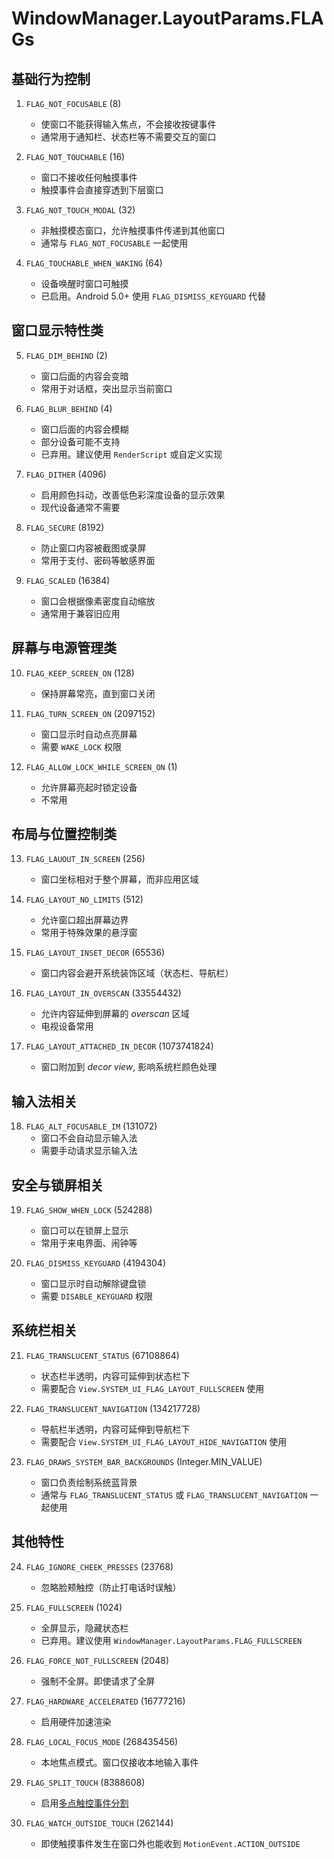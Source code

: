 # WindowManager.LayoutParams.FLAGs

## 基础行为控制

1. `FLAG_NOT_FOCUSABLE` (8)
    - 使窗口不能获得输入焦点，不会接收按键事件
    - 通常用于通知栏、状态栏等不需要交互的窗口

2. `FLAG_NOT_TOUCHABLE` (16)
    - 窗口不接收任何触摸事件
    - 触摸事件会直接穿透到下层窗口

3. `FLAG_NOT_TOUCH_MODAL` (32)
    - 非触摸模态窗口，允许触摸事件传递到其他窗口
    - 通常与 `FLAG_NOT_FOCUSABLE` 一起使用

4. `FLAG_TOUCHABLE_WHEN_WAKING` (64)
    - 设备唤醒时窗口可触摸
    - 已启用。Android 5.0+ 使用 `FLAG_DISMISS_KEYGUARD` 代替

## 窗口显示特性类

5. `FLAG_DIM_BEHIND` (2)
    - 窗口后面的内容会变暗
    - 常用于对话框，突出显示当前窗口

6. `FLAG_BLUR_BEHIND` (4)
    - 窗口后面的内容会模糊
    - 部分设备可能不支持
    - 已弃用。建议使用 `RenderScript` 或自定义实现

7. `FLAG_DITHER` (4096)
    - 启用颜色抖动，改善低色彩深度设备的显示效果
    - 现代设备通常不需要

8. `FLAG_SECURE` (8192)
    - 防止窗口内容被截图或录屏
    - 常用于支付、密码等敏感界面

9. `FLAG_SCALED` (16384)
    - 窗口会根据像素密度自动缩放
    - 通常用于兼容旧应用

## 屏幕与电源管理类

10. `FLAG_KEEP_SCREEN_ON` (128)
    - 保持屏幕常亮，直到窗口关闭

11. `FLAG_TURN_SCREEN_ON` (2097152)
    - 窗口显示时自动点亮屏幕
    - 需要 `WAKE_LOCK` 权限

12. `FLAG_ALLOW_LOCK_WHILE_SCREEN_ON` (1)
    - 允许屏幕亮起时锁定设备
    - 不常用

## 布局与位置控制类

13. `FLAG_LAUOUT_IN_SCREEN` (256)
    - 窗口坐标相对于整个屏幕，而非应用区域
    
14. `FLAG_LAYOUT_NO_LIMITS` (512)
    - 允许窗口超出屏幕边界
    - 常用于特殊效果的悬浮窗

15. `FLAG_LAYOUT_INSET_DECOR` (65536)
    - 窗口内容会避开系统装饰区域（状态栏、导航栏）

16. `FLAG_LAYOUT_IN_OVERSCAN` (33554432)
    - 允许内容延伸到屏幕的 *overscan* 区域
    - 电视设备常用

17. `FLAG_LAYOUT_ATTACHED_IN_DECOR` (1073741824)
    - 窗口附加到 *decor view*, 影响系统栏颜色处理

## 输入法相关

18. `FLAG_ALT_FOCUSABLE_IM` (131072)
    - 窗口不会自动显示输入法
    - 需要手动请求显示输入法

## 安全与锁屏相关

19. `FLAG_SHOW_WHEN_LOCK` (524288)
    - 窗口可以在锁屏上显示
    - 常用于来电界面、闹钟等

20. `FLAG_DISMISS_KEYGUARD` (4194304)
    - 窗口显示时自动解除键盘锁
    - 需要 `DISABLE_KEYGUARD` 权限

## 系统栏相关

21. `FLAG_TRANSLUCENT_STATUS` (67108864)
    - 状态栏半透明，内容可延伸到状态栏下
    - 需要配合 `View.SYSTEM_UI_FLAG_LAYOUT_FULLSCREEN` 使用

22. `FLAG_TRANSLUCENT_NAVIGATION` (134217728)
    - 导航栏半透明，内容可延伸到导航栏下
    - 需要配合 `View.SYSTEM_UI_FLAG_LAYOUT_HIDE_NAVIGATION` 使用

23. `FLAG_DRAWS_SYSTEM_BAR_BACKGROUNDS` (Integer.MIN_VALUE)
    - 窗口负责绘制系统蓝背景
    - 通常与 `FLAG_TRANSLUCENT_STATUS` 或 `FLAG_TRANSLUCENT_NAVIGATION` 一起使用

## 其他特性

24. `FLAG_IGNORE_CHEEK_PRESSES` (23768)
    - 忽略脸颊触控（防止打电话时误触）

25. `FLAG_FULLSCREEN` (1024)
    - 全屏显示，隐藏状态栏
    - 已弃用。建议使用 `WindowManager.LayoutParams.FLAG_FULLSCREEN`

26. `FLAG_FORCE_NOT_FULLSCREEN` (2048)
    - 强制不全屏。即使请求了全屏

27. `FLAG_HARDWARE_ACCELERATED` (16777216)
    - 启用硬件加速渲染

28. `FLAG_LOCAL_FOCUS_MODE` (268435456)
    - 本地焦点模式。窗口仅接收本地输入事件

29. `FLAG_SPLIT_TOUCH` (8388608)
    - 启用[多点触控](./多点触控.md#多点触控multi-touch)[事件分割](./多点触控.md#两种多点触控事件分发模式)

30. `FLAG_WATCH_OUTSIDE_TOUCH` (262144)
    - 即使触摸事件发生在窗口外也能收到 `MotionEvent.ACTION_OUTSIDE`

